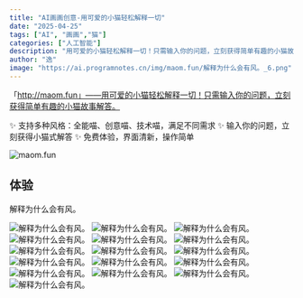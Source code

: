 ```yaml
---
title: "AI画画创意-用可爱的小猫轻松解释一切"
date: "2025-04-25"
tags: ["AI", "画画","猫"]
categories: ["人工智能"]
description: "用可爱的小猫轻松解释一切！只需输入你的问题，立刻获得简单有趣的小猫故事解答"
author: "逸"
image: "https://ai.programnotes.cn/img/maom.fun/解释为什么会有风。_6.png"
---
```


「http://maom.fun」——用可爱的小猫轻松解释一切！只需输入你的问题，立刻获得简单有趣的小猫故事解答。

✨ 支持多种风格：全能喵、创意喵、技术喵，满足不同需求
✨ 输入你的问题，立刻获得小猫式解答
✨ 免费体验，界面清新，操作简单

![maom.fun](https://ai.programnotes.cn/img/maom.fun/1.png)

## 体验

解释为什么会有风。

![解释为什么会有风。](https://ai.programnotes.cn/img/maom.fun/解释为什么会有风_1.png)
![解释为什么会有风。](https://ai.programnotes.cn/img/maom.fun/解释为什么会有风_2.png)
![解释为什么会有风。](https://ai.programnotes.cn/img/maom.fun/解释为什么会有风_3.png)
![解释为什么会有风。](https://ai.programnotes.cn/img/maom.fun/解释为什么会有风。_4.png)
![解释为什么会有风。](https://ai.programnotes.cn/img/maom.fun/解释为什么会有风。_5.png)
![解释为什么会有风。](https://ai.programnotes.cn/img/maom.fun/解释为什么会有风。_6.png)
![解释为什么会有风。](https://ai.programnotes.cn/img/maom.fun/解释为什么会有风。_7.png)
![解释为什么会有风。](https://ai.programnotes.cn/img/maom.fun/解释为什么会有风。_8.png)
![解释为什么会有风。](https://ai.programnotes.cn/img/maom.fun/解释为什么会有风。_9.png)
![解释为什么会有风。](https://ai.programnotes.cn/img/maom.fun/解释为什么会有风。_10.png)
![解释为什么会有风。](https://ai.programnotes.cn/img/maom.fun/解释为什么会有风。_11.png)
![解释为什么会有风。](https://ai.programnotes.cn/img/maom.fun/解释为什么会有风。_12.png)
![解释为什么会有风。](https://ai.programnotes.cn/img/maom.fun/解释为什么会有风。_13.png)
![解释为什么会有风。](https://ai.programnotes.cn/img/maom.fun/解释为什么会有风。_14.png)
![解释为什么会有风。](https://ai.programnotes.cn/img/maom.fun/解释为什么会有风。_15.png)
![解释为什么会有风。](https://ai.programnotes.cn/img/maom.fun/解释为什么会有风。_16.png)
